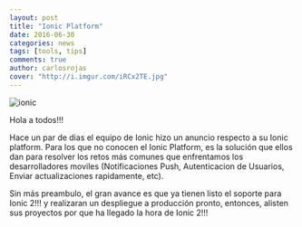 ```yaml
---
layout: post
title: "Ionic Platform"
date: 2016-06-30
categories: news
tags: [tools, tips]
comments: true
author: carlosrojas
cover: "http://i.imgur.com/iRCx2TE.jpg"
---
```


<img class="img-responsive" src="http://i.imgur.com/iRCx2TE.jpg" alt="ionic">

Hola a todos!!!

Hace un par de dias el equipo de Ionic hizo un anuncio respecto a su Ionic platform. Para los que no conocen el Ionic Platform, es la solución
que ellos dan para resolver los retos más comunes que enfrentamos los desarrolladores moviles (Notificaciones Push, Autenticacion de Usuarios, Enviar actualizaciones rapidamente, etc).

Sin más preambulo, el gran avance es que ya tienen listo el soporte para Ionic 2!!! y realizaran un despliegue a producción pronto, entonces,
alisten sus proyectos por que ha llegado la hora de Ionic 2!!!